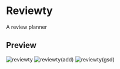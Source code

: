 # Reviewty
A review planner

## Preview
![reviewty](https://github.com/SAJAD-net/Reviewty/assets/71703544/fdfa6091-44cb-4050-bb7a-331e89eb68b5)
![reviewty(add)](https://github.com/SAJAD-net/Reviewty/assets/71703544/31c9fdd4-ac45-42b4-a1e4-5d01c9deb1e7)
![reviewty(gsd)](https://github.com/SAJAD-net/Reviewty/assets/71703544/14e8849a-bb69-4574-9e80-84ef1f782df8)
